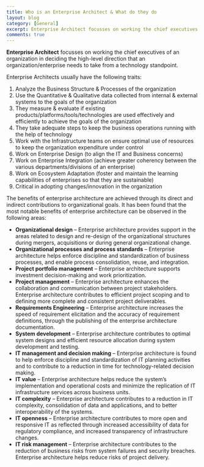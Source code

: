 ```yaml
---
title: Who is an Enterprise Architect & What do they do
layout: blog
category: [General]
excerpt: Enterprise Architect focusses on working the chief executives of an organization in deciding the high-level direction that an organization/enterprise needs to take from a technology standpoint. In this blog, we will see the traits of Enterprise Architects.
comments: true
---
```


**Enterprise Architect** focusses on working the chief executives of an organization in deciding the high-level direction that an organization/enterprise needs to take from a technology standpoint.

Enterprise Architects usually have the following traits:

1. Analyze the Business Structure & Processes of the organization
2. Use the Quantitative & Qualitative data collected from internal & external systems to the goals of the organization
3. They measure & evaluate if existing products/platforms/tools/technologies are used effectively and efficiently to achieve the goals of the organization
4. They take adequate steps to keep the business operations running with the help of technology
5. Work with the Infrastructure teams on ensure optimal use of resources to keep the organization expenditure under control
6. Work on Enterprise Design (to align the IT and Business concerns)
7. Work on Enterprise Integration (achieve greater coherency between the various departments/divisions of an enterprise)
8. Work on Ecosystem Adaptation (foster and maintain the learning capabilities of enterprises so that they are sustainable)
9. Critical in adopting changes/innovation in the organization

The benefits of enterprise architecture are achieved through its direct and indirect contributions to organizational goals. It has been found that the most notable benefits of enterprise architecture can be observed in the following areas:

- **Organizational design** – Enterprise architecture provides support in the areas related to design and re-design of the organizational structures during mergers, acquisitions or during general organizational change.
- **Organizational processes and process standards** – Enterprise architecture helps enforce discipline and standardization of business processes, and enable process consolidation, reuse, and integration.
- **Project portfolio management** – Enterprise architecture supports investment decision-making and work prioritization.
- **Project management** – Enterprise architecture enhances the collaboration and communication between project stakeholders. Enterprise architecture contributes to efficient project scoping and to defining more complete and consistent project deliverables.
- **Requirements Engineering** – Enterprise architecture increases the speed of requirement elicitation and the accuracy of requirement definitions, through the publishing of the enterprise architecture documentation.
- **System development** – Enterprise architecture contributes to optimal system designs and efficient resource allocation during system development and testing.
- **IT management and decision making** – Enterprise architecture is found to help enforce discipline and standardization of IT planning activities and to contribute to a reduction in time for technology-related decision making.
- **IT value** – Enterprise architecture helps reduce the system’s implementation and operational costs and minimize the replication of IT infrastructure services across business units.
- **IT complexity** – Enterprise architecture contributes to a reduction in IT complexity, consolidation of data and applications, and to better interoperability of the systems.
- **IT openness** – Enterprise architecture contributes to more open and responsive IT as reflected through increased accessibility of data for regulatory compliance, and increased transparency of infrastructure changes.
- **IT risk management** – Enterprise architecture contributes to the reduction of business risks from system failures and security breaches. Enterprise architecture helps reduce risks of project delivery.
